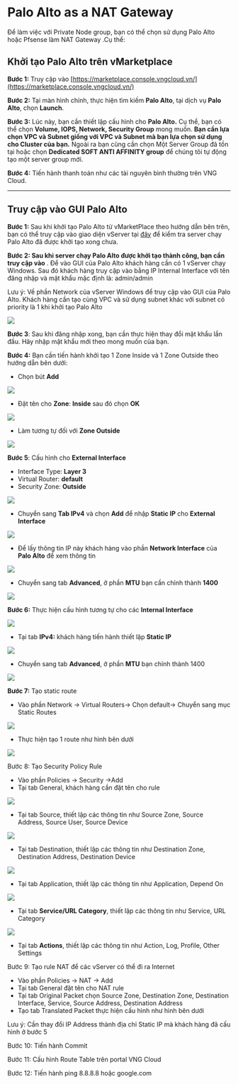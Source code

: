 # Palo Alto as a NAT Gateway

Để làm việc với Private Node group, bạn có thể chọn sử dụng Palo Alto hoặc Pfsense làm NAT Gateway .Cụ thể:

## Khởi tạo Palo Alto trên vMarketplace <a href="#toc165621057" id="toc165621057"></a>

**Bước 1:** Truy cập vào [https://marketplace.console.vngcloud.vn/](https://marketplace.console.vngcloud.vn/)

**Bước 2:** Tại màn hình chính, thực hiện tìm kiếm **Palo Alto**, tại dịch vụ **Palo Alto**, chọn **Launch**.

**Bước 3:** Lúc này, bạn cần thiết lập cấu hình cho **Palo Alto.** Cụ thể, bạn có thể chọn **Volume, IOPS, Network, Security Group** mong muốn. **Bạn cần lựa chọn VPC và Subnet giống với VPC và Subnet mà bạn lựa chọn sử dụng cho Cluster của bạn.** Ngoài ra bạn cũng cần chọn Một Server Group đã tồn tại hoặc chọn **Dedicated SOFT ANTI AFFINITY group** để chúng tôi tự động tạo một server group mới.

**Bước 4:** Tiến hành thanh toán như các tài nguyên bình thường trên VNG Cloud.&#x20;

***

## Truy cập vào GUI Palo Alto <a href="#toc165621058" id="toc165621058"></a>

**Bước 1:** Sau khi khởi tạo Palo Alto từ vMarketPlace theo hướng dẫn bên trên, bạn có thể truy cập vào giao diện vServer tại [đây](https://hcm-3.console.vngcloud.vn/vserver/v-server/cloud-server) để kiểm tra server chạy Palo Alto đã được khởi tạo xong chưa.

**Bước 2: Sau khi server chạy Palo Alto được khởi tạo thành công, bạn cần truy cập vào** . Để vào GUI của Palo Alto khách hàng cần có 1 vServer chạy Windows. Sau đó khách hàng truy cập vào bằng IP Internal Interface với tên đăng nhập và mật khẩu mặc định là: admin/admin

Lưu ý: Về phần Network của vServer Windows để truy cập vào GUI của Palo Alto. Khách hàng cần tạo cùng VPC và sử dụng subnet khác với subnet có priority là 1 khi khởi tạo Palo Alto

![](../../../.gitbook/assets/3.png)

**Bước 3**: Sau khi đăng nhập xong, bạn cần thực hiện thay đổi mật khẩu lần đầu. Hãy nhập mật khẩu mới theo mong muốn của bạn.

**Bước 4:** Bạn cần tiến hành khởi tạo 1 Zone Inside và 1 Zone Outside theo hướng dẫn bên dưới:

* Chọn bút **Add**

![](../../../.gitbook/assets/4.png)

* Đặt tên cho **Zone**: **Inside** sau đó chọn **OK**

![](../../../.gitbook/assets/5.png)

* Làm tương tự đối với **Zone Outside**

![](../../../.gitbook/assets/6.png)

**Bước 5**: Cấu hình cho **External Interface**

* Interface Type: **Layer 3**
* Virtual Router: **default**
* Security Zone: **Outside**

![](../../../.gitbook/assets/7.png)

* Chuyển sang **Tab IPv4** và chọn **Add** để nhập **Static IP** cho **External Interface**

![](../../../.gitbook/assets/8.png)

* Để lấy thông tin IP này khách hàng vào phần **Network Interface** của **Palo Alto** để xem thông tin

![](../../../.gitbook/assets/9.png)

* Chuyển sang tab **Advanced**, ở phần **MTU** bạn cần chỉnh thành **1400**

![](../../../.gitbook/assets/10.png)

**Bước 6:** Thực hiện cấu hình tương tự cho các **Internal Interface**

![](../../../.gitbook/assets/11.png)

* Tại tab **IPv4:** khách hàng tiến hành thiết lập **Static IP**

![](../../../.gitbook/assets/12.png)

* Chuyển sang tab **Advanced**, ở phần **MTU** bạn chỉnh thành 1400

![](../../../.gitbook/assets/13.png)

**Bước 7:** Tạo static route

* Vào phần Network -> Virtual Routers-> Chọn default-> Chuyển sang mục Static Routes

![](../../../.gitbook/assets/14.png)

* Thực hiện tạo 1 route như hình bên dưới

![](../../../.gitbook/assets/15.png)

Bước 8: Tạo Security Policy Rule

* Vào phần Policies -> Security ->Add
* Tại tab General, khách hàng cần đặt tên cho rule

![](../../../.gitbook/assets/16.png)

* Tại tab Source, thiết lập các thông tin như Source Zone, Source Address, Source User, Source Device

![](../../../.gitbook/assets/17.png)

* Tại tab Destination, thiết lập các thông tin như Destination Zone, Destination Address, Destination Device

![](../../../.gitbook/assets/18.png)

* Tại tab Application, thiết lập các thông tin như Application, Depend On

![](../../../.gitbook/assets/19.png)

* Tại tab **Service/URL Category**, thiết lập các thông tin như Service, URL Category

![](../../../.gitbook/assets/20.png)

* Tại tab **Actions**, thiết lập các thông tin như Action, Log, Profile, Other Settings

Bước 9: Tạo rule NAT để các vServer có thể đi ra Internet

* Vào phần Policies -> NAT -> Add
* Tại tab General đặt tên cho NAT rule
* Tại tab Original Packet chọn Source Zone, Destination Zone, Destination Interface, Service, Source Address, Destination Address
* Tạo tab Translated Packet thực hiện cấu hình như hình bên dưới

Lưu ý: Cần thay đổi IP Address thành địa chỉ Static IP mà khách hàng đã cấu hình ở bước 5

Bước 10: Tiến hành Commit

Bước 11: Cấu hình Route Table trên portal VNG Cloud

Bước 12: Tiến hành ping 8.8.8.8 hoặc google.com

### &#x20;<a href="#toc165621059" id="toc165621059"></a>
